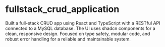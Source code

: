 # fullstack_crud_application
Built a full-stack CRUD app using React and TypeScript with a RESTful API connected to a MySQL database. The UI uses shadcn components for a clean, responsive design. Focused on type safety, modular code, and robust error handling for a reliable and maintainable system.
